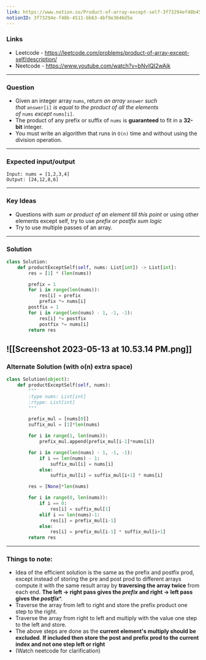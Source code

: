 ```yaml
---
link: https://www.notion.so/Product-of-array-except-self-3f73294ef48b4511bb634bf9e3646d5e
notionID: 3f73294e-f48b-4511-bb63-4bf9e3646d5e
---
```

### Links
- Leetcode - <https://leetcode.com/problems/product-of-array-except-self/description/>
- Neetcode - <https://www.youtube.com/watch?v=bNvIQI2wAjk>
---
### Question
-  Given an integer array `nums`, return _an array_ `answer` _such that_ `answer[i]` _is equal to the product of all the elements of_ `nums` _except_ `nums[i]`.
- The product of any prefix or suffix of `nums` is **guaranteed** to fit in a **32-bit** integer.
- You must write an algorithm that runs in `O(n)` time and without using the division operation.

---
### Expected input/output
```
Input: nums = [1,2,3,4]
Output: [24,12,8,6]
```
---
### Key Ideas
- Questions with *sum or product of an element till this point* or using other elements except self, try to use *prefix or postfix sum logic*
- Try to use multiple passes of an array.
---
### Solution
```python
class Solution:
    def productExceptSelf(self, nums: List[int]) -> List[int]:
        res = [1] * (len(nums))

        prefix = 1
        for i in range(len(nums)):
            res[i] = prefix
            prefix *= nums[i]
        postfix = 1
        for i in range(len(nums) - 1, -1, -1):
            res[i] *= postfix
            postfix *= nums[i]
        return res

```
![[Screenshot 2023-05-13 at 10.53.14 PM.png]]
---
### Alternate Solution (with o(n) extra space)

```python
class Solution(object):
    def productExceptSelf(self, nums):
        """
        :type nums: List[int]
        :rtype: List[int]
        """

        prefix_mul = [nums[0]]
        suffix_mul = [1]*len(nums)

        for i in range(1, len(nums)):
            prefix_mul.append(prefix_mul[i-1]*nums[i])

        for i in range(len(nums) - 1, -1, -1):
            if i == len(nums) - 1:
                suffix_mul[i] = nums[i]
            else:
                suffix_mul[i] = suffix_mul[i+1] * nums[i]

        res = [None]*len(nums)

        for i in range(0, len(nums)):
            if i == 0:
                res[i] = suffix_mul[1]
            elif i == len(nums)-1:
                res[i] = prefix_mul[i-1]
            else:
                res[i] = prefix_mul[i-1] * suffix_mul[i+1]
        return res
```
---
### Things to note:
- Idea of the efficient solution is the same as the prefix and postfix prod, except instead of storing the pre and post prod to different arrays compute it with the same result array by **traversing the array twice** from each end. **The left -> right pass gives the *prefix* and right -> left pass gives the *postfix****.
- Traverse the array from left to right and store the prefix product one step to the right.
- Traverse the array from right to left and multiply with the value one step to the left and store.
- The above steps are done as the **current element's multiply should be excluded**. **If included then store the post and prefix prod to the current index and not one step left or right**
- (Watch neetcode for clarification)